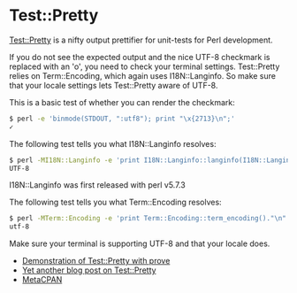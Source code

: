 # Test::Pretty

[Test::Pretty](https://metacpan.org/module/Test::Pretty) is a nifty output prettifier for unit-tests for Perl development.

If you do not see the expected output and the nice UTF-8 checkmark is replaced with an 'o', you need to check your terminal settings. Test::Pretty relies on Term::Encoding, which again uses I18N::Langinfo. So make sure that your locale settings lets Test::Pretty aware of UTF-8.

This is a basic test of whether you can render the checkmark:

```bash
$ perl -e 'binmode(STDOUT, ":utf8"); print "\x{2713}\n";'
✓
```

The following test tells you what I18N::Langinfo resolves:

```bash
$ perl -MI18N::Langinfo -e 'print I18N::Langinfo::langinfo(I18N::Langinfo::CODESET())."\n"'
UTF-8
```

I18N::Langinfo was first released with perl v5.7.3

The following test tells you what Term::Encoding resolves:

```bash
$ perl -MTerm::Encoding -e 'print Term::Encoding::term_encoding()."\n"'
utf-8
```

Make sure your terminal is supporting UTF-8 and that your locale does.

- [Demonstration of Test::Pretty with prove](http://blog.64p.org/entry/2012/11/07/163100)
- [Yet another blog post on Test::Pretty](http://blog.kablamo.org/2014/05/08/test-pretty/)
- [MetaCPAN](https://metacpan.org/module/Test::Pretty)
